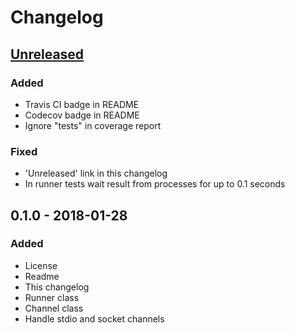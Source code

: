 # Changelog

## [Unreleased]
### Added
- Travis CI badge in README
- Codecov badge in README
- Ignore "tests" in coverage report

### Fixed
- 'Unreleased' link in this changelog
- In runner tests wait result from processes for up to 0.1 seconds

## 0.1.0 - 2018-01-28
### Added
- License
- Readme
- This changelog
- Runner class
- Channel class
- Handle stdio and socket channels

[Unreleased]: https://github.com/aragaer/runner/compare/v0.1.0...HEAD
